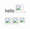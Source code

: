 hello <img src="https://media.giphy.com/media/hvRJCLFzcasrR4ia7z/giphy.gif" width="25px"> .

<!-- <a href="https://twitter.com/ahdiaaat">
  <img align="left" alt="Ahdiat Ahsan | Twitter" width="22px" src="https://raw.githubusercontent.com/peterthehan/peterthehan/master/assets/twitter.svg" />
</a> -->
<a href="https://linkedin.com/in/ahdiatahsan">
  <img align="left" alt="Ahdiat Ahsan Linkedin Profile" width="22px" src="https://upload.wikimedia.org/wikipedia/commons/thumb/8/81/LinkedIn_icon.svg/480px-LinkedIn_icon.svg.png" />
</a>
<a href="https://open.spotify.com/user/e90fe4zsndbm6xoe2t7t8kogf?si=WaLKpwvWTle0btle2qPb6g">
  <img align="left" alt="Ahdiat's Spotify" width="22px" src="https://upload.wikimedia.org/wikipedia/commons/thumb/1/19/Spotify_logo_without_text.svg/480px-Spotify_logo_without_text.svg.png" />
</a>

![](https://visitor-badge.glitch.me/badge?page_id=ahdiatahsan.ahdiatahsan)
